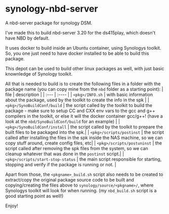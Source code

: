 # synology-nbd-server
A nbd-server package for synology DSM. 

I've made this to build nbd-server 3.20 for the ds415play, which doesn't have NBD by default.

It uses docker to build inside an Ubuntu container, using Synologys toolkit. So, you one just need to have docker installed to be able to build this package.

This depot can be used to build other linux packages as well, with just basic knownledge of Synology toolkit. 

All that is needed to build is to create the following files in a folder with the package name (you can copy mine from the `nbd` folder as a starting point):
  | file | description |
  | :--- | :---- |
  | `<pkg>/INFO.sh` | with basic information about the package, used by the toolkit to create the info in the spk |
  | `<pkg>/SynoBuildConf/build` | the script called by the toolkit to build the package - make sure to setup CC and CXX env vars to the gcc and g++ compilers in the toolkit, or else it will the docker container gcc/g++! (have a look at the `nbd/SynoBuildConf/build` for an example) |
  | `<pkg>/SynoBuildConf/install` | the script called by the toolkit to prepare the built files to be packaged into the spk.|
  | `<pkg>/scripts/postinst` | the script called after installing the files in the spk inside the NAS machine, so we can copy stuff around, create config files, etc|
  | `<pkg>/scripts/postuninst` | the script called after removing the spk files from the system, so we can cleanup whatever that was done in the `postinst` script.|
  | `<pkg>/scripts/start-stop-status` | the main script responsible for starting, stopping and verify if the package is running or not. |
  
  
Apart from those, the `<pkgname>_build.sh` script also needs to be created to extract/copy the original package source code to be built and copying/creating the files above to `synology/source/<pkgname>/`, where Synologys toolkit will look for when running. (my `nbd_build.sh` script is a good starting point as well!)

Enjoy! 
